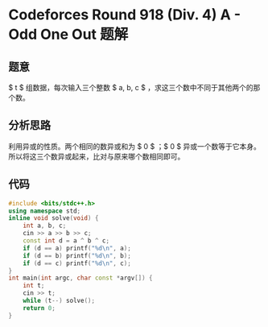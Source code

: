 # Codeforces Round 918 (Div. 4) A - Odd One Out 题解

## 题意

$ t $ 组数据，每次输入三个整数 $ a, b, c $ ，求这三个数中不同于其他两个的那个数。

## 分析思路

利用异或的性质。两个相同的数异或和为 $ 0 $ ；$ 0 $ 异或一个数等于它本身。所以将这三个数异或起来，比对与原来哪个数相同即可。

## 代码

```cpp
#include <bits/stdc++.h>
using namespace std;
inline void solve(void) {
    int a, b, c;
    cin >> a >> b >> c;
    const int d = a ^ b ^ c;
    if (d == a) printf("%d\n", a);
    if (d == b) printf("%d\n", b);
    if (d == c) printf("%d\n", c);
}
int main(int argc, char const *argv[]) {
    int t;
    cin >> t;
    while (t--) solve();
    return 0;
}
```